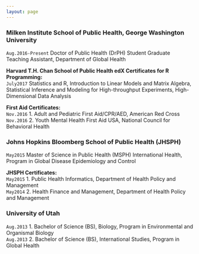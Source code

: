 ```yaml
---
layout: page  
---
```

### Milken Institute School of Public Health, George Washington University  
`Aug.2016-Present` Doctor of Public Health (DrPH) Student Graduate Teaching Assistant, Department of Global Health

__Harvard T.H. Chan School of Public Health edX Certificates for R Programming:__  
`July2017` Statistics and R, Introduction to Linear Models and Matrix Algebra, Statistical Inference and Modeling for High-throughput Experiments, High-Dimensional Data Analysis

__First Aid Certificates:__  
`Nov.2016` 1. Adult and Pediatric First Aid/CPR/AED, American Red Cross  
`Nov.2016` 2. Youth Mental Health First Aid USA, National Council for Behavioral Health

### Johns Hopkins Bloomberg School of Public Health (JHSPH)  
`May2015` Master of Science in Public Health (MSPH)
International Health, Program in Global Disease Epidemiology and Control

__JHSPH Certificates:__  
`May2015` 1. Public Health Informatics, Department of Health Policy and Management   
`May2014` 2. Health Finance and Management, Department of Health Policy and Management  

### University of Utah  
`Aug.2013` 1. Bachelor of Science (BS), Biology, Program in Environmental and Organismal Biology  
`Aug.2013` 2. Bachelor of Science (BS), International Studies, Program in Global Health
